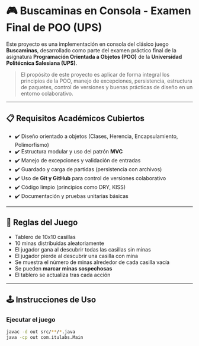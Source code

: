 # 🎮 Buscaminas en Consola - Examen Final de POO (UPS)

Este proyecto es una implementación en consola del clásico juego **Buscaminas**, desarrollado como parte del examen práctico final de la asignatura **Programación Orientada a Objetos (POO)** de la **Universidad Politécnica Salesiana (UPS)**.

> El propósito de este proyecto es aplicar de forma integral los principios de la POO, manejo de excepciones, persistencia, estructura de paquetes, control de versiones y buenas prácticas de diseño en un entorno colaborativo.

---

## 📋 Requisitos Académicos Cubiertos

- ✔️ Diseño orientado a objetos (Clases, Herencia, Encapsulamiento, Polimorfismo)
- ✔️ Estructura modular y uso del patrón **MVC**
- ✔️ Manejo de excepciones y validación de entradas
- ✔️ Guardado y carga de partidas (persistencia con archivos)
- ✔️ Uso de **Git y GitHub** para control de versiones colaborativo
- ✔️ Código limpio (principios como DRY, KISS)
- ✔️ Documentación y pruebas unitarias básicas

---

## 📐 Reglas del Juego

- Tablero de 10x10 casillas
- 10 minas distribuidas aleatoriamente
- El jugador gana al descubrir todas las casillas sin minas
- El jugador pierde al descubrir una casilla con mina
- Se muestra el número de minas alrededor de cada casilla vacía
- Se pueden **marcar minas sospechosas**
- El tablero se actualiza tras cada acción

---

## 🕹️ Instrucciones de Uso

### Ejecutar el juego

```bash
javac -d out src/**/*.java
java -cp out com.itulabs.Main
